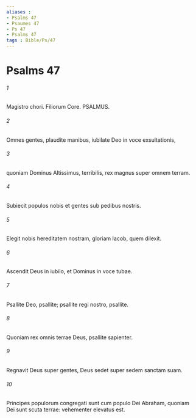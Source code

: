```yaml
---
aliases : 
- Psalms 47
- Psaumes 47
- Ps 47
- Psalms 47
tags : Bible/Ps/47
---
```


# Psalms 47

###### 1
Magistro chori. Filiorum Core. PSALMUS.
###### 2
Omnes gentes, plaudite manibus, iubilate Deo in voce exsultationis,
###### 3
quoniam Dominus Altissimus, terribilis, rex magnus super omnem terram.
###### 4
Subiecit populos nobis et gentes sub pedibus nostris.
###### 5
Elegit nobis hereditatem nostram, gloriam Iacob, quem dilexit.
###### 6
Ascendit Deus in iubilo, et Dominus in voce tubae.
###### 7
Psallite Deo, psallite; psallite regi nostro, psallite.
###### 8
Quoniam rex omnis terrae Deus, psallite sapienter.
###### 9
Regnavit Deus super gentes, Deus sedet super sedem sanctam suam.
###### 10
Principes populorum congregati sunt cum populo Dei Abraham, quoniam Dei sunt scuta terrae: vehementer elevatus est.
